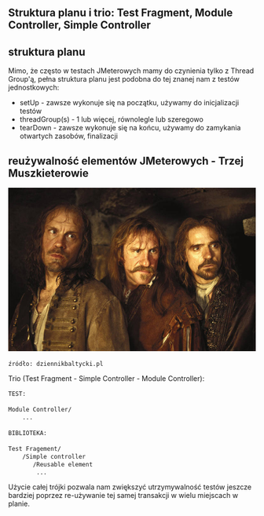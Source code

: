 ## Struktura planu i trio: Test Fragment, Module Controller, Simple Controller


## struktura planu

Mimo, że często w testach JMeterowych mamy do czynienia tylko z Thread Group'ą, pełna struktura planu jest podobna do tej znanej nam z testów jednostkowych:

- setUp - zawsze wykonuje się na początku, używamy do inicjalizacji testów
- threadGroup(s) - 1 lub więcej, równolegle lub szeregowo
- tearDown - zawsze wykonuje się na końcu, używamy do zamykania otwartych zasobów, finalizacji


## reużywalność elementów JMeterowych - Trzej Muszkieterowie

![spa i mpa](img/3.jpg)

    źródło: dziennikbaltycki.pl

Trio (Test Fragment - Simple Controller - Module Controller):
```
TEST:

Module Controller/
    ...

BIBLIOTEKA:

Test Fragement/
    /Simple controller
       /Reusable element
        ...
```

Użycie całej trójki pozwala nam zwiększyć utrzymywalność testów jeszcze bardziej poprzez re-używanie tej samej transakcji w wielu miejscach w planie.